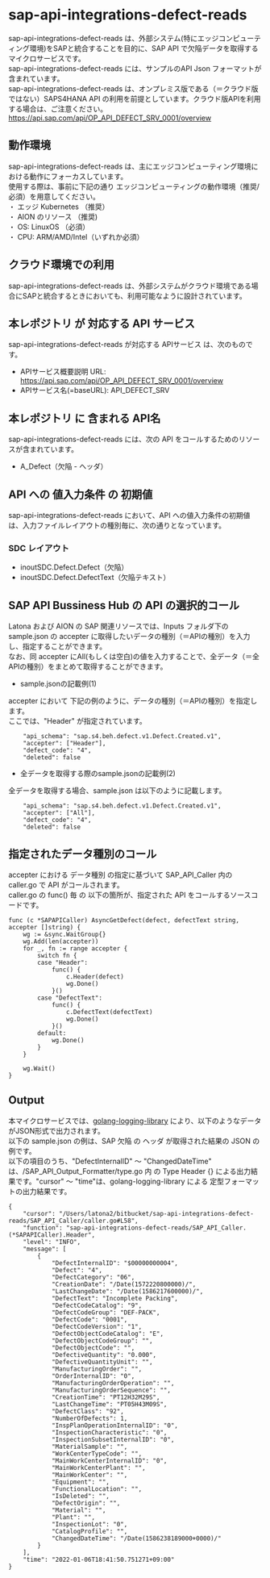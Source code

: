 # sap-api-integrations-defect-reads  
sap-api-integrations-defect-reads は、外部システム(特にエッジコンピューティング環境)をSAPと統合することを目的に、SAP API で欠陥データを取得するマイクロサービスです。  
sap-api-integrations-defect-reads には、サンプルのAPI Json フォーマットが含まれています。  
sap-api-integrations-defect-reads は、オンプレミス版である（＝クラウド版ではない）SAPS4HANA API の利用を前提としています。クラウド版APIを利用する場合は、ご注意ください。  
https://api.sap.com/api/OP_API_DEFECT_SRV_0001/overview   

## 動作環境
sap-api-integrations-defect-reads は、主にエッジコンピューティング環境における動作にフォーカスしています。   
使用する際は、事前に下記の通り エッジコンピューティングの動作環境（推奨/必須）を用意してください。   
・ エッジ Kubernetes （推奨）    
・ AION のリソース （推奨)    
・ OS: LinuxOS （必須）    
・ CPU: ARM/AMD/Intel（いずれか必須） 

## クラウド環境での利用  
sap-api-integrations-defect-reads は、外部システムがクラウド環境である場合にSAPと統合するときにおいても、利用可能なように設計されています。  

## 本レポジトリ が 対応する API サービス
sap-api-integrations-defect-reads が対応する APIサービス は、次のものです。

* APIサービス概要説明 URL: https://api.sap.com/api/OP_API_DEFECT_SRV_0001/overview    
* APIサービス名(=baseURL): API_DEFECT_SRV  

## 本レポジトリ に 含まれる API名
sap-api-integrations-defect-reads には、次の API をコールするためのリソースが含まれています。  

* A_Defect（欠陥 - ヘッダ）

## API への 値入力条件 の 初期値
sap-api-integrations-defect-reads において、API への値入力条件の初期値は、入力ファイルレイアウトの種別毎に、次の通りとなっています。  

### SDC レイアウト

* inoutSDC.Defect.Defect（欠陥）
* inoutSDC.Defect.DefectText（欠陥テキスト）

## SAP API Bussiness Hub の API の選択的コール

Latona および AION の SAP 関連リソースでは、Inputs フォルダ下の sample.json の accepter に取得したいデータの種別（＝APIの種別）を入力し、指定することができます。  
なお、同 accepter にAll(もしくは空白)の値を入力することで、全データ（＝全APIの種別）をまとめて取得することができます。  

* sample.jsonの記載例(1)  

accepter において 下記の例のように、データの種別（＝APIの種別）を指定します。  
ここでは、"Header" が指定されています。    
  
```
	"api_schema": "sap.s4.beh.defect.v1.Defect.Created.v1",
	"accepter": ["Header"],
	"defect_code": "4",
	"deleted": false
```
  
* 全データを取得する際のsample.jsonの記載例(2)  

全データを取得する場合、sample.json は以下のように記載します。  

```
	"api_schema": "sap.s4.beh.defect.v1.Defect.Created.v1",
	"accepter": ["All"],
	"defect_code": "4",
	"deleted": false
```

## 指定されたデータ種別のコール

accepter における データ種別 の指定に基づいて SAP_API_Caller 内の caller.go で API がコールされます。  
caller.go の func() 毎 の 以下の箇所が、指定された API をコールするソースコードです。  

```
func (c *SAPAPICaller) AsyncGetDefect(defect, defectText string, accepter []string) {
	wg := &sync.WaitGroup{}
	wg.Add(len(accepter))
	for _, fn := range accepter {
		switch fn {
		case "Header":
			func() {
				c.Header(defect)
				wg.Done()
			}()
		case "DefectText":
			func() {
				c.DefectText(defectText)
				wg.Done()
			}()
		default:
			wg.Done()
		}
	}

	wg.Wait()
}
```

## Output  
本マイクロサービスでは、[golang-logging-library](https://github.com/latonaio/golang-logging-library) により、以下のようなデータがJSON形式で出力されます。  
以下の sample.json の例は、SAP 欠陥 の ヘッダ が取得された結果の JSON の例です。  
以下の項目のうち、"DefectInternalID" ～ "ChangedDateTime" は、/SAP_API_Output_Formatter/type.go 内 の Type Header {} による出力結果です。"cursor" ～ "time"は、golang-logging-library による 定型フォーマットの出力結果です。  

```
{
	"cursor": "/Users/latona2/bitbucket/sap-api-integrations-defect-reads/SAP_API_Caller/caller.go#L58",
	"function": "sap-api-integrations-defect-reads/SAP_API_Caller.(*SAPAPICaller).Header",
	"level": "INFO",
	"message": [
		{
			"DefectInternalID": "$00000000004",
			"Defect": "4",
			"DefectCategory": "06",
			"CreationDate": "/Date(1572220800000)/",
			"LastChangeDate": "/Date(1586217600000)/",
			"DefectText": "Incomplete Packing",
			"DefectCodeCatalog": "9",
			"DefectCodeGroup": "DEF-PACK",
			"DefectCode": "0001",
			"DefectCodeVersion": "1",
			"DefectObjectCodeCatalog": "E",
			"DefectObjectCodeGroup": "",
			"DefectObjectCode": "",
			"DefectiveQuantity": "0.000",
			"DefectiveQuantityUnit": "",
			"ManufacturingOrder": "",
			"OrderInternalID": "0",
			"ManufacturingOrderOperation": "",
			"ManufacturingOrderSequence": "",
			"CreationTime": "PT12H32M29S",
			"LastChangeTime": "PT05H43M09S",
			"DefectClass": "92",
			"NumberOfDefects": 1,
			"InspPlanOperationInternalID": "0",
			"InspectionCharacteristic": "0",
			"InspectionSubsetInternalID": "0",
			"MaterialSample": "",
			"WorkCenterTypeCode": "",
			"MainWorkCenterInternalID": "0",
			"MainWorkCenterPlant": "",
			"MainWorkCenter": "",
			"Equipment": "",
			"FunctionalLocation": "",
			"IsDeleted": "",
			"DefectOrigin": "",
			"Material": "",
			"Plant": "",
			"InspectionLot": "0",
			"CatalogProfile": "",
			"ChangedDateTime": "/Date(1586238189000+0000)/"
		}
	],
	"time": "2022-01-06T18:41:50.751271+09:00"
}
```
